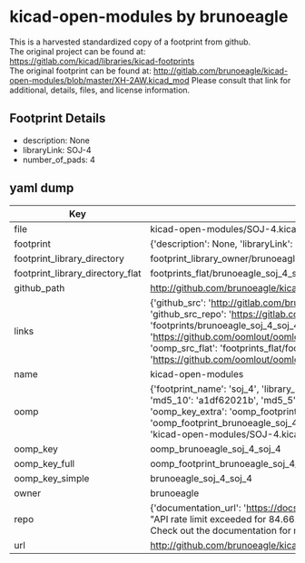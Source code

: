 # kicad-open-modules by brunoeagle  
This is a harvested standardized copy of a footprint from github.  
The original project can be found at:  
https://gitlab.com/kicad/libraries/kicad-footprints  
The original footprint can be found at:
http://gitlab.com/brunoeagle/kicad-open-modules/blob/master/XH-2AW.kicad_mod
Please consult that link for additional, details, files, and license information.  
## Footprint Details
* description: None  
* libraryLink: SOJ-4  
* number_of_pads: 4  
## yaml dump  
| Key | Value |  
| --- | --- |  
| file | kicad-open-modules/SOJ-4.kicad_mod |  
| footprint | {'description': None, 'libraryLink': 'SOJ-4', 'number_of_pads': 4} |  
| footprint_library_directory | footprint_library_owner/brunoeagle_kicad-open-modules |  
| footprint_library_directory_flat | footprints_flat/brunoeagle_soj_4_soj_4/working |  
| github_path | http://github.com/brunoeagle/kicad-open-modules/blob/master/SOJ-4.kicad_mod |  
| links | {'github_src': 'http://gitlab.com/brunoeagle/kicad-open-modules/blob/master/XH-2AW.kicad_mod', 'github_src_repo': 'https://gitlab.com/kicad/libraries/kicad-footprints', 'oomp_bot': 'footprints/brunoeagle_soj_4_soj_4/working', 'oomp_bot_github': 'https://github.com/oomlout/oomlout_oomp_footprint_bot/tree/main/footprints/brunoeagle_soj_4_soj_4/working', 'oomp_src_flat': 'footprints_flat/footprints_flat/brunoeagle_soj_4_soj_4/working', 'oomp_src_flat_github': 'https://github.com/oomlout/oomlout_oomp_footprint_src/tree/main/footprints_flat/brunoeagle_soj_4_soj_4/working'} |  
| name | kicad-open-modules |  
| oomp | {'footprint_name': 'soj_4', 'library_name': 'soj_4_kicad_mod', 'md5': 'a1df62021be585a901b1b5a0e7812264', 'md5_10': 'a1df62021b', 'md5_5': 'a1df6', 'md5_6': 'a1df62', 'oomp_key': 'oomp_brunoeagle_soj_4_soj_4', 'oomp_key_extra': 'oomp_footprint_brunoeagle_soj_4_soj_4', 'oomp_key_full': 'oomp_footprint_brunoeagle_soj_4_soj_4_a1df62', 'oomp_key_simple': 'brunoeagle_soj_4_soj_4', 'original_filename': 'kicad-open-modules/SOJ-4.kicad_mod', 'owner_name': 'brunoeagle'} |  
| oomp_key | oomp_brunoeagle_soj_4_soj_4 |  
| oomp_key_full | oomp_footprint_brunoeagle_soj_4_soj_4 |  
| oomp_key_simple | brunoeagle_soj_4_soj_4 |  
| owner | brunoeagle |  
| repo | {'documentation_url': 'https://docs.github.com/rest/overview/resources-in-the-rest-api#rate-limiting', 'message': "API rate limit exceeded for 84.66.173.59. (But here's the good news: Authenticated requests get a higher rate limit. Check out the documentation for more details.)"} |  
| url | http://github.com/brunoeagle/kicad-open-modules |  


